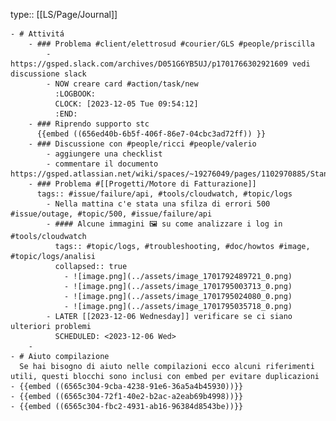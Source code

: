 type:: [[LS/Page/Journal]]

	- # Attivitá
		- ### Problema #client/elettrosud #courier/GLS #people/priscilla
			- https://gsped.slack.com/archives/D051G6YB5UJ/p1701766302921609 vedi discussione slack
			- NOW creare card #action/task/new
			  :LOGBOOK:
			  CLOCK: [2023-12-05 Tue 09:54:12]
			  :END:
		- ### Riprendo supporto stc
		  {{embed ((656ed40b-6b5f-406f-86e7-04cbc3ad72ff)) }}
		- ### Discussione con #people/ricci #people/valerio
			- aggiungere una checklist
			- commentare il documento https://gsped.atlassian.net/wiki/spaces/~19276049/pages/1102970885/Standup
		- ### Problema #[[Progetti/Motore di Fatturazione]]
		  tags:: #issue/failure/api, #tools/cloudwatch, #topic/logs
			- Nella mattina c'e stata una sfilza di errori 500 #issue/outage, #topic/500, #issue/failure/api
			- #### Alcune immagini 🖼️ su come analizzare i log in #tools/cloudwatch
			  tags:: #topic/logs, #troubleshooting, #doc/howtos #image, #topic/logs/analisi
			  collapsed:: true
				- ![image.png](../assets/image_1701792489721_0.png)
				- ![image.png](../assets/image_1701795003713_0.png)
				- ![image.png](../assets/image_1701795024080_0.png)
				- ![image.png](../assets/image_1701795035718_0.png)
			- LATER [[2023-12-06 Wednesday]] verificare se ci siano ulteriori problemi
			  SCHEDULED: <2023-12-06 Wed>
		-
	- # Aiuto compilazione
	  Se hai bisogno di aiuto nelle compilazioni ecco alcuni riferimenti utili, questi blocchi sono inclusi con embed per evitare duplicazioni
	- {{embed ((6565c304-9cba-4238-91e6-36a5a4b45930))}}
	- {{embed ((6565c304-72f1-40e2-b2ac-a2eab69b4998))}}
	- {{embed ((6565c304-fbc2-4931-ab16-96384d8543be))}}